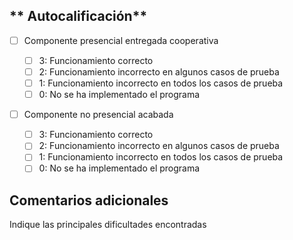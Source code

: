 ## ** Autocalificación**

- [ ] Componente presencial entregada cooperativa
  
    - [ ] 3: Funcionamiento correcto
    - [ ] 2: Funcionamiento incorrecto en algunos casos de prueba
    - [ ] 1: Funcionamiento incorrecto en todos los casos de prueba
    - [ ] 0: No se ha implementado el programa

- [ ] Componente no presencial acabada

    - [ ] 3: Funcionamiento correcto
    - [ ] 2: Funcionamiento incorrecto en algunos casos de prueba
    - [ ] 1: Funcionamiento incorrecto en todos los casos de prueba
    - [ ] 0: No se ha implementado el programa

## Comentarios adicionales


Indique las principales dificultades encontradas